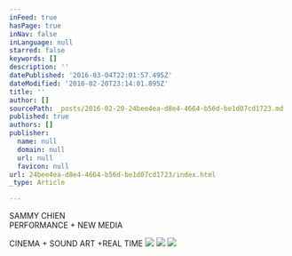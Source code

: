 ```yaml
---
inFeed: true
hasPage: true
inNav: false
inLanguage: null
starred: false
keywords: []
description: ''
datePublished: '2016-03-04T22:01:57.495Z'
dateModified: '2016-02-20T23:14:01.895Z'
title: ''
author: []
sourcePath: _posts/2016-02-20-24bee4ea-d8e4-4664-b56d-be1d07cd1723.md
published: true
authors: []
publisher:
  name: null
  domain: null
  url: null
  favicon: null
url: 24bee4ea-d8e4-4664-b56d-be1d07cd1723/index.html
_type: Article

---
```

SAMMY CHIEN  
PERFORMANCE + NEW MEDIA

CINEMA + SOUND ART +REAL TIME
![](https://the-grid-user-content.s3-us-west-2.amazonaws.com/ee347135-6b0a-4355-b015-2995394fdd8e.jpg)
![](https://the-grid-user-content.s3-us-west-2.amazonaws.com/29597fb2-a617-49f5-81cb-e74ba0acc498.jpg)
![](https://the-grid-user-content.s3-us-west-2.amazonaws.com/372fcbf7-c0c0-476e-a434-657d5bc15102.jpg)
